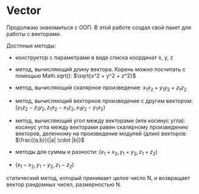 # Vector
Продолжаю знакомиться с ООП. В этой работе создал свой пакет для работы с векторами.

Достпные методы:

 - конструктор с параметрами в виде списка координат x, y, z
 
 - метод, вычисляющий длину вектора. Корень можно посчитать с помощью Math.sqrt():
$\sqrt{x^2 + y^2 + z^2}$

 - метод, вычисляющий скалярное произведение:
$x_1x_2 + y_1y_2 + z_1z_2$

- метод, вычисляющий векторное произведение с другим вектором:
$(y_1z_2 - z_1y_2, z_1x_2 - x_1z_2, x_1y_2 - y_1x_2)$

 - метод, вычисляющий угол между векторами (или косинус угла): косинус угла между векторами равен скалярному произведению векторов, деленному на произведение модулей (длин) векторов:
$\frac{(a,b)}{|a| \cdot |b|}$

 - методы для суммы и разности:
$(x_1 + x_2, y_1 + y_2, z_1 + z_2)$

- $(x_1 - x_2, y_1 - y_2, z_1 - z_2)$


статический метод, который принимает целое число N, и возвращает вектор рандомных чисел, размерностью N.
